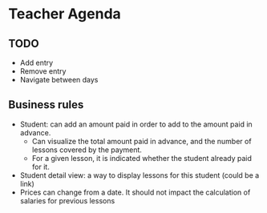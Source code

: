 # Teacher Agenda

## TODO

- Add entry
- Remove entry
- Navigate between days

## Business rules

- Student: can add an amount paid in order to add to the amount paid in advance.
    - Can visualize the total amount paid in advance, and the number of lessons covered by the payment.
    - For a given lesson, it is indicated whether the student already paid for it.
- Student detail view: a way to display lessons for this student (could be a link)
- Prices can change from a date. It should not impact the calculation of salaries for previous lessons
